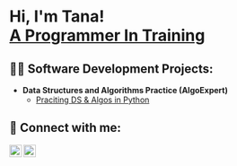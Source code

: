 <h1>Hi, I'm Tana! <br/><a href="https://github.com/tanamlmbo">A Programmer In Training</a> <a href="www.linkedin.com/in/tanatswa-mlambo-9250092b0"></a></h1>

<h2>👨‍💻 Software Development Projects:</h2>

- <b>Data Structures and Algorithms Practice (AlgoExpert)</b>
  - [Praciting DS & Algos in Python](https://github.com/joshmadakor1/Algorithms-Practice)

<h2> 🤳 Connect with me:</h2>

[<img align="left" alt="TanatswaMlambo | LinkedIn" width="22px" src="https://cdn.jsdelivr.net/npm/simple-icons@v3/icons/linkedin.svg" />][linkedin]
[<img align="left" alt="TanatswaMlambo | Instagram" width="22px" src="https://cdn.jsdelivr.net/npm/simple-icons@v3/icons/instagram.svg" />][instagram]

[instagram]: https://www.instagram.com/tana1225/
[linkedin]: www.linkedin.com/in/tanatswa-mlambo-9250092b0

<!--
Here are some ideas to get you started:

- 🔭 I’m currently working on ...
- 🌱 I’m currently learning ...
- 👯 I’m looking to collaborate on ...
- 🤔 I’m looking for help with ...
- 💬 Ask me about ...
- 📫 How to reach me: ...
- 😄 Pronouns: ...
- ⚡ Fun fact: ...
-->
